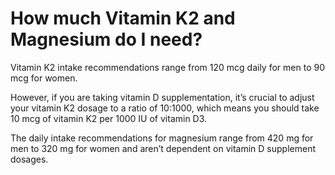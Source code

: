 # How much Vitamin K2 and Magnesium do I need?

Vitamin K2 intake recommendations range from 120 mcg daily for men to 90 mcg for women.  

However, if you are taking vitamin D supplementation, it’s crucial to adjust your vitamin K2 dosage to a ratio of 10:1000, which means you should take 10 mcg of vitamin K2 per 1000 IU of vitamin D3.  

The daily intake recommendations for magnesium range from 420 mg for men to 320 mg for women and aren’t dependent on vitamin D supplement dosages.